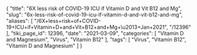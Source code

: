 {
    "title": "6X less risk of COVID-19 ICU if Vitamin D and Vit B12 and Mg",
    "slug": "6x-less-risk-of-covid-19-icu-if-vitamin-d-and-vit-b12-and-mg",
    "aliases": [
        "/6X+less+risk+of+COVID-19+ICU+if+Vitamin+D+and+Vit+B12+and+Mg+\u2013+Jan+2021",
        "/12396"
    ],
    "tiki_page_id": 12396,
    "date": "2021-03-09",
    "categories": [
        "Vitamin D and Magnesium",
        "Virus",
        "Vitamin B12"
    ],
    "tags": [
        "Virus",
        "Vitamin B12",
        "Vitamin D and Magnesium"
    ]
}